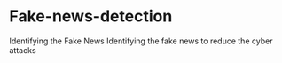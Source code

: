 # Fake-news-detection
Identifying the Fake News 
Identifying the fake news to reduce the cyber attacks
